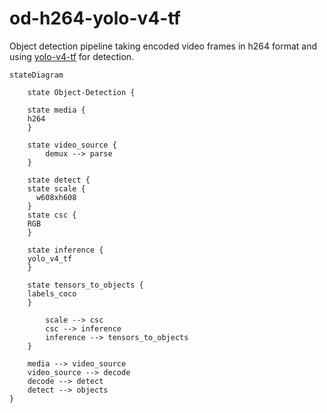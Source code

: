 # od-h264-yolo-v4-tf

Object detection pipeline taking encoded video frames in h264 format and using [yolo-v4-tf]() for detection.

```mermaid
stateDiagram

    state Object-Detection {

    state media {
    h264
    }

    state video_source {
		demux --> parse
    }

    state detect {
    state scale {
      w608xh608
    }
    state csc {
    RGB
    }

    state inference {
    yolo_v4_tf
    }

    state tensors_to_objects {
    labels_coco
    }

		scale --> csc
		csc --> inference
		inference --> tensors_to_objects
    }

    media --> video_source
    video_source --> decode
    decode --> detect
    detect --> objects
}
```
